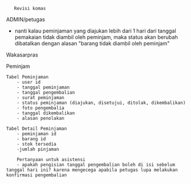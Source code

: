
       Revisi komas 
<!-- 1. tambahkan bukti foto ketika barang yang di pinjam telah di serahkan oleh peminjam (petugas ) -->
<!-- 2. tambahkan pembeda Antra tanggal pengajuan  peminjaman di input dengan tanggal pemakaian ketika barang akan di gunakan  -->
<!-- 3. tambahkan opsi pembatalan peminjaman ketika peminjam sudah mengajukan barang yg di pinjam d cantumkan alasan kenapa di batalkan peminjaman secara tiba2  -->
<!-- 4. tambakan from pemakaian di ajukan peminjaman barang harus di ajukan dua hari sebelum di pinjam  -->
<!-- 5. tambahkan opsi status barang (alasan) pengambilan ketika peminjam mengembalikan barang  -->
<!-- 6. Sertakan nama petugas yang memberikan barang ke peminjam dan jga ketika pengambilan barang sertakan foto petugas dan barang  -->
<!-- 7. Tambalan 3 opsi yaitu barang baik, rusak tapi bisa di pakai , rusak sudah tidak bisa di pakai -->
<!-- 8. tambahkan status peminjaman "terlambat dikembalikan" jika peminjam terlambat mengembalikan barang -->



ADMIN/petugas
   <!-- - tambahkan bukti foto peminjam, nama petugas yang memberikan barang dan ubah status peminjaman menjadi barang sudah diambil untuk pengambilan dan pengembalian kurang di atur ulang shieldnya -->
   <!-- - ketika pengembalian petugas juga menuliskan siapa petugas yang menerima barang ketika dikembalikan validasi tanggal pengembalian -->
   <!-- - ketika barang dikembalikan oleh peminjam, petugas dapat memverifikasi kondisi barang yang dipinjam, bisa jadi barang dipinjam ada beberapa yang rusak dan barang yang rusak tidak akan kembali masuk ke stok barang, masalahnya disini adalah bagaimana cara admin memverifikasi jika barang dipinjam 3 dan dikembalikan rusak 1, maka yang kembali ke stok barang adalah 2 tapi masih ada kendala pada   validasi tanggal mengubah tanggal pengajuan menjadi tanggal pemakaian di form -->
   <!-- - sesuaikan infolist -->

   - nanti kalau peminjaman yang diajukan lebih dari 1 hari dari tanggal pemakaian tidak diambil oleh peminjam, maka status akan berubah dibatalkan dengan alasan "barang tidak diambil oleh peminjam"
    
   <!-- - inventaris barang bisa ditambah dengan kondisi barang nantinya akan difilter tapi yang tampil masuk distock hanya barang bagus saja, nanti untuk barang yang kondisi rusak bisa dipakai dan rusak tidak bisa dipakai itu difilter dan ketahuan ada berapa -->
   <!-- - memverifikasi pengajuan pembatalan peminjaman yang dilakukan oleh peminjam. -->
   <!-- - jangan lupa perika pengembalian kondisi barang ketika peminjaman ditolak -->
   <!-- - perbaiki tanggal pemakaian tidak bisa dihari yang paling minimal error field must be a date after or equal to  -->
   <!-- - perbaiki fleksibilitas deskripsi -->


Wakasarpras
    <!-- - memverifikasi pengajuan pembatalan peminjaman yang dilakukan oleh peminjam, ketika pembatalan disetuji baru stok barang kembali ke stok barang. -->
    
Peminjam
    <!-- -tambahkan/ubah tanggal pengajuan menjadi tanggal kapan pemakaiannya dan buat validasi jika mengisi tanggal pemakaian itu tidak boleh kurang dari 2 hari tanggal pengajuan dibuat, contohnya pengajuan dibuat hari senin, maka tanggal pemakaian tidak boleh dipilih tanggal pemakaian hari selasa, hanya bisa dimulai dipilih hari rabu -->
    <!-- - tambahkan opsi pembatalan peminjaman ketika peminjam sudah mengajukan barang yang dipinjam dan validasi pembatalan hanya bisa dilakukan ketika status barang telah diajukan dan disetuji oleh petugas, serta berikan alasan pembatalan peminjaman jangan lupa validasi menggunakan shield dan cari cara untuk menghilangkan resource didalam shield -->


    Tabel Peminjaman
        - user id
        - tanggal peminjaman
        - tanggal pengembalian
        - surat peminjaman
        - status peminjaman (diajukan, disetujui, ditolak, dikembalikan)
        - foto pengembalia
        - tanggal dikembalikan
        - alasan penolakan

    Tabel Detail Peminjaman
        - peminjaman id
        - barang id
        - stok tersedia
        -jumlah pinjaman

        Pertanyaan untuk asistensi
        - apakah pengisian tanggal pengembalian boleh di isi sebelum tanggal hari ini? karena mengecega apabila petugas lupa melakukan konfirmasi pengembalian

 